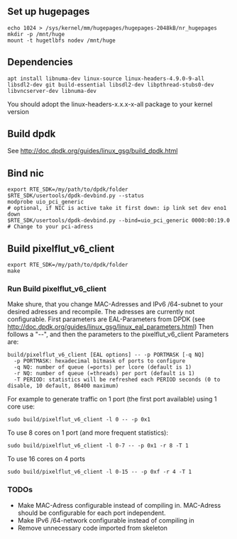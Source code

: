 ## Set up hugepages
```
echo 1024 > /sys/kernel/mm/hugepages/hugepages-2048kB/nr_hugepages
mkdir -p /mnt/huge
mount -t hugetlbfs nodev /mnt/huge
```

## Dependencies
```
apt install libnuma-dev linux-source linux-headers-4.9.0-9-all libsdl2-dev git build-essential libsdl2-dev libpthread-stubs0-dev libvncserver-dev libnuma-dev
```
You should adopt the linux-headers-x.x.x-x-all package to your kernel version

## Build dpdk
See http://doc.dpdk.org/guides/linux_gsg/build_dpdk.html

## Bind nic
```
export RTE_SDK=/my/path/to/dpdk/folder
$RTE_SDK/usertools/dpdk-devbind.py --status
modprobe uio_pci_generic
# optional, if NIC is active take it first down: ip link set dev eno1 down
$RTE_SDK/usertools/dpdk-devbind.py --bind=uio_pci_generic 0000:00:19.0 # Change to your pci-adress
```

## Build pixelflut_v6_client
```
export RTE_SDK=/my/path/to/dpdk/folder
make
```

### Run Build pixelflut_v6_client
Make shure, that you change MAC-Adresses and IPv6 /64-subnet to your desired adresses and recompile.
The adresses are currently not configurable.
First parameters are EAL-Parameters from DPDK (see http://doc.dpdk.org/guides/linux_gsg/linux_eal_parameters.html)
Then follows a "--", and then the parameters to the pixelflut_v6_client
Parameters are:
```
build/pixelflut_v6_client [EAL options] -- -p PORTMASK [-q NQ]
  -p PORTMASK: hexadecimal bitmask of ports to configure
  -q NQ: number of queue (=ports) per lcore (default is 1)
  -r NQ: number of queue (=threads) per port (default is 1)
  -T PERIOD: statistics will be refreshed each PERIOD seconds (0 to disable, 10 default, 86400 maximum)
```
For example to generate traffic on 1 port (the first port available) using 1 core use:
```
sudo build/pixelflut_v6_client -l 0 -- -p 0x1
```

To use 8 cores on 1 port (and more frequent statistics):
```
sudo build/pixelflut_v6_client -l 0-7 -- -p 0x1 -r 8 -T 1
```

To use 16 cores on 4 ports
```
sudo build/pixelflut_v6_client -l 0-15 -- -p 0xf -r 4 -T 1
```

### TODOs
- Make MAC-Adress configurable instead of compiling in. MAC-Adress should be configurable for each port independent.
- Make IPv6 /64-network configurable instead of compiling in
- Remove unnecessary code imported from skeleton 
